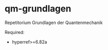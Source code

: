 qm-grundlagen
=============

Repetitorium Grundlagen der Quantenmechanik

Required:

* hyperref>=6.82a
